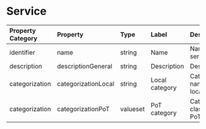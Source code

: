 # Service

| Property Category | Property | Type | Label | Description |
| :--- | :--- | :--- | :--- | :--- |
| identifier | name | string | Name | Name of the service. |
| description | descriptionGeneral | string | Description | Description. |
| categorization | categorizationLocal | string | Local category | Categorisation name given locally. |
| categorization | categorizationPoT | valueset | PoT category | Categorization class name in PoT standard. |